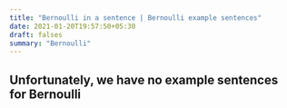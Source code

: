 ```yaml
---
title: "Bernoulli in a sentence | Bernoulli example sentences"
date: 2021-01-20T19:57:50+05:30
draft: falses
summary: "Bernoulli"
---
```

## Unfortunately, we have no example sentences for Bernoulli                 
